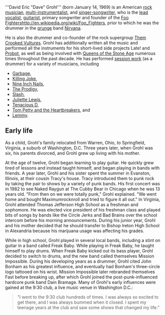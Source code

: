 ﻿'''David Eric "Dave" Grohl''' (born January 14, 1969) is an American 
[rock](http://en.wikipedia.org/wiki/Rock_music) 
[musician](http://en.wikipedia.org/wiki/Musician), 
[multi-instrumentalist](http://en.wikipedia.org/wiki/Multi-instrumentalist), and 
[singer-songwriter](http://en.wikipedia.org/wiki/Singer-songwriter), who is the 
[lead vocalist](http://en.wikipedia.org/wiki/Lead_vocalist), 
[guitarist](http://en.wikipedia.org/wiki/Guitarist), 
primary songwriter and founder of the 
[Foo Fighters]()http://en.wikipedia.org/wiki/Foo_Fighters, 
prior to which he was the drummer in the 
[grunge](http://en.wikipedia.org/wiki/Grunge) band 
[Nirvana](http://en.wikipedia.org/wiki/Nirvana_(band)). 

He is also the drummer and co-founder of the rock supergroup 
[Them Crooked Vultures](http://en.wikipedia.org/wiki/Them_Crooked_Vultures). 
Grohl has additionally written all the music and performed all  the instruments for his short-lived 
side projects Late! and 
[Probot](http://en.wikipedia.org/wiki/Probot), as well as being involved with 
[Queens of the Stone Age](http://en.wikipedia.org/wiki/Queens_of_the_Stone_Age) 
numerous times throughout the past decade. He has performed 
[session work](http://en.wikipedia.org/wiki/Session_musician)
(as a drummer) for a variety of musicians, including 

  - [Garbage](http://en.wikipedia.org/wiki/Garbage_(band)), 
  - [Killing Joke](http://en.wikipedia.org/wiki/Killing_Joke), 
  - [Nine Inch Nails](http://en.wikipedia.org/wiki/Nine_Inch_Nails), 
  - [The Prodigy](http://en.wikipedia.org/wiki/The_Prodigy), 
  - [Slash](http://en.wikipedia.org/wiki/Slash_(musician)), 
  - [Juliette Lewis](http://en.wikipedia.org/wiki/Juliette_Lewis_and_the_Licks), 
  - [Tenacious D](http://en.wikipedia.org/wiki/Tenacious_D), 
  - [Tom Petty and the Heartbreakers](http://en.wikipedia.org/wiki/Tom_Petty_and_the_Heartbreakers), and 
  - [Lemmy](http://en.wikipedia.org/wiki/Lemmy).


## Early life

As a child, Grohl's family relocated from Warren, Ohio, to Springfield, Virginia, a suburb of 
Washington, D.C. Three years later, when Grohl was six, his parents divorced, and Grohl grew up 
living with his mother.

At the age of twelve, Grohl began learning to play guitar. He quickly grew tired of lessons and 
instead taught himself, and began playing in bands with friends. A year later, Grohl and his 
sister spent the summer in Evanston, Illinois, at their cousin Tracy's house. Tracy introduced them 
to punk rock by taking the pair to shows by a variety of punk bands. His first concert was in 1982 to 
see Naked Raygun at The Cubby Bear in Chicago when he was 13 years old. "From then on we were totally 
punk," Grohl explained. "We went home and bought Maximumrocknroll and tried to figure it all out."
In Virginia, Grohl attended Thomas Jefferson High School as a freshman and sophomore. He was elected 
vice president of his freshman class and played bits of songs by bands like the Circle Jerks and Bad 
Brains over the school intercom before his morning announcements. During his junior year, Grohl and his 
mother decided that he should transfer to Bishop Ireton High School in Alexandria because his marijuana 
usage was affecting his grades.

While in high school, Grohl played in several local bands, including a stint on guitar in a band called 
Freak Baby. While playing in Freak Baby, he taught himself to play drums. When Freak Baby kicked out 
its bass player, Grohl decided to switch to drums, and the new band called themselves Mission Impossible.
During his developing years as a drummer, Grohl cited John Bonham as his greatest influence, and 
eventually had Bonham's three-circle logo tattooed on his wrist. Mission Impossible later rebranded 
themselves Fast before breaking up, after which Grohl joined the post-punk-influenced hardcore punk band 
Dain Bramage.
Many of Grohl's early influences were gained at the 9:30 club, a live music venue in Washington D.C.: 

> "I went to the 9:30 club hundreds of times. I was always so excited to get there, and I was always 
> bummed when it closed. I spent my teenage years at the club and saw some shows that changed my life."

